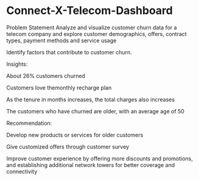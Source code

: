 # Connect-X-Telecom-Dashboard

Problem Statement
Analyze and visualize customer churn data for a telecom company and explore customer demographics, offers, contract types, payment methods and service usage

Identify factors that contribute to customer churn.  

Insights:

About 26% customers churned

Customers love themonthly recharge plan

As the tenure in months increases, the total charges also increases

The customers who have churned are older, with an average age of 50


Recommendation:

Develop new products or services for older customers

Give customized offers through customer survey

Improve customer experience by offering more discounts and promotions, and establishing additional network towers for better coverage and connectivity
